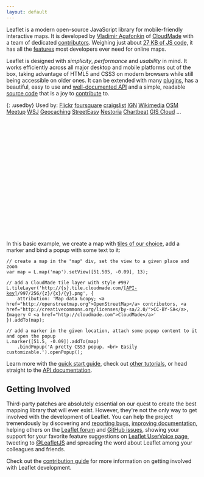 ```yaml
---
layout: default
---
```


<!--<p class="notice">October 25, 2012 &mdash; Leaflet 0.4.5 bugfix release and plans for 0.5 &mdash; <a href="2012/10/25/leaflet-0-4-5-bugfix-release-and-plans-for-0.5.html">Read More in the Blog</a></p>-->

Leaflet is a modern open-source JavaScript library for mobile-friendly interactive maps.
It is developed by [Vladimir Agafonkin][] of [CloudMade][] with a&nbsp;team of dedicated [contributors][].
Weighing just about <abbr title="27KB gzipped &mdash; that's 102 KB minified and 176 KB in the source form, with 8 KB of CSS (1.8 KB gzipped) and 10 KB of images.">27 KB of JS code</abbr>,
it has all the [features][] most developers ever need for online maps.

Leaflet is designed with _simplicity_, _performance_ and _usability_ in mind.
It works efficiently across all major desktop and mobile platforms out of the box,
taking advantage of HTML5 and CSS3 on modern browsers while still being accessible on older ones.
It can be extended with many [plugins][], has a beautiful, easy to use and [well-documented API][]
and a simple, readable [source code][] that is a joy to [contribute][] to.

{: .usedby}
Used by:
[Flickr](http://flickr.com/map)
[foursquare](https://foursquare.com/)
[craigslist](http://t.co/V4EiURIA)
[IGN](http://www.ign.com/wikis/the-elder-scrolls-5-skyrim/interactive-maps/Skyrim)
[Wikimedia](http://blog.wikimedia.org/2012/04/05/new-wikipedia-app-for-ios-and-an-update-for-our-android-app/)
[OSM](http://openstreetmap.org)
[Meetup](http://www.meetup.com/)
[WSJ](http://projects.wsj.com/campaign2012/maps/)
[Geocaching](http://geocaching.com)
[StreetEasy](http://streeteasy.com/)
[Nestoria](http://www.nestoria.co.uk)
[Chartbeat](http://chartbeat.com/)
[GIS Cloud](http://www.giscloud.com/)
...

<div id="map" class="map" style="height: 300px"></div>

In this basic example, we create a map with <abbr title="Here we use the beautiful CloudMade tiles which require an API key (get one for free!), but Leaflet doesn't force you to &mdash; use whatever works for you, it's open source!">tiles of our choice</abbr>, add a marker and bind a popup with some text to it:

<!--- manually colored to support raw HTML inside the code -->
<pre><code class="javascript"><span class="comment">// create a map in the "map" div, set the view to a given place and zoom</span>
<span class="keyword">var</span> map = L.map(<span class="string">'map'</span>).setView([<span class="number">51.505</span>, -<span class="number">0.09</span>], <span class="number">13</span>);

<span class="comment">// add a CloudMade tile layer with style #997</span>
L.tileLayer(<span class="string">'http://{s}.tile.cloudmade.com/<a href="http://cloudmade.com/register">[API-key]</a>/997/256/{z}/{x}/{y}.png'</span>, {
    attribution: <span class="string">'Map data <span class="text-cut" data-cut="[&hellip;]">&amp;copy; &lt;a href="http://openstreetmap.org"&gt;OpenStreetMap&lt;/a&gt; contributors, &lt;a href="http://creativecommons.org/licenses/by-sa/2.0/"&gt;CC-BY-SA&lt;/a&gt;, Imagery © &lt;a href="http://cloudmade.com"&gt;CloudMade&lt;/a&gt;</span>'</span>
}).addTo(map);

<span class="comment">// add a marker in the given location, attach some popup content to it and open the popup</span>
L.marker([<span class="number">51.5</span>, -<span class="number">0.09</span>]).addTo(map)
    .bindPopup(<span class="string">'A pretty CSS3 popup. &lt;br&gt; Easily customizable.'</span>).openPopup();</code></pre>

Learn more with the [quick start guide](examples/quick-start.html), check out [other tutorials](examples.html), or head straight to the [API documentation](reference.html).


## Getting Involved

Third-party patches are absolutely essential on our quest to create the best mapping library that will ever exist.
However, they're not the only way to get involved with the development of Leaflet.
You can help the project tremendously by discovering and [reporting bugs][], [improving documentation][],
helping others on the [Leaflet forum](https://groups.google.com/forum/#!forum/leaflet-js)
and [GitHub issues](https://github.com/Leaflet/Leaflet/issues),
showing your support for your favorite feature suggestions on [Leaflet UserVoice page](http://leaflet.uservoice.com),
tweeting to [@LeafletJS](http://twitter.com/LeafletJS)
and spreading the word about Leaflet among your colleagues and friends.

Check out the [contribution guide][contribute] for more information on getting involved with Leaflet development.

  [Vladimir Agafonkin]: http://agafonkin.com/en
  [CloudMade]: http://cloudmade.com
  [contributors]: https://github.com/Leaflet/Leaflet/graphs/contributors
  [features]: features.html
  [plugins]: plugins.html
  [well-documented API]: reference.html "Leaflet API reference"
  [source code]: https://github.com/Leaflet/Leaflet "Leaflet GitHub repository"
  [hosted on GitHub]: http://github.com/Leaflet/Leaflet
  [contribute]: https://github.com/Leaflet/Leaflet/blob/master/CONTRIBUTING.md "A guide to contributing to Leaflet"
  [reporting bugs]: https://github.com/Leaflet/Leaflet/blob/master/CONTRIBUTING.md#reporting-bugs
  [improving documentation]: https://github.com/Leaflet/Leaflet/blob/master/CONTRIBUTING.md#improving-documentation
  [@mourner]: http://github.com/mourner
  [GitHub issues page]: http://github.com/Leaflet/Leaflet/issues
  [Leaflet UserVoice page]: http://leaflet.uservoice.com
  [@LeafletJS]: http://twitter.com/LeafletJS
  [Leaflet mailing list]: https://groups.google.com/group/leaflet-js


<script>
	var cloudmadeUrl = 'http://{s}.tile.cloudmade.com/BC9A493B41014CAABB98F0471D759707/997/256/{z}/{x}/{y}.png',
		cloudmadeAttribution = 'Map data &copy; <a href="http://openstreetmap.org">OpenStreetMap</a> contributors, <a href="http://creativecommons.org/licenses/by-sa/2.0/">CC-BY-SA</a>, Imagery &copy; <a href="http://cloudmade.com">CloudMade</a>',
		cloudmade = new L.TileLayer(cloudmadeUrl, {maxZoom: 18, attribution: cloudmadeAttribution});

	var map = new L.Map('map');
	map.setView(new L.LatLng(51.505, -0.09), 13).addLayer(cloudmade);

	var marker = new L.Marker(new L.LatLng(51.5, -0.09));
	map.addLayer(marker);

	marker.bindPopup('A pretty CSS3 popup.<br />Easily customizable.').openPopup();
</script>
